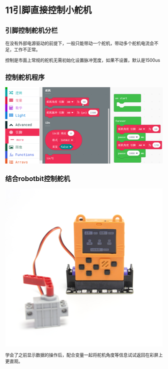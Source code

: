 # 11引脚直接控制小舵机

## 引脚控制舵机分栏

在没有外部电源驱动的前提下，一般只能带动一个舵机，带动多个舵机电流会不足，工作不正常。

控制是市面上常规的舵机无需初始化设置脉冲宽度，如果不设置，默认是1500us

## 控制舵机程序

![](./image/c11_01.png)

## 结合robotbit控制舵机

![](./image/c11_02.png)

学会了之前显示数据的操作后，配合变量一起将舵机角度等信息试试返回在彩屏上更直观。